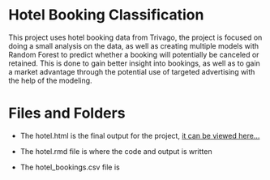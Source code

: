 # Hotel Booking Classification

This project uses hotel booking data from Trivago, the project is focused on doing a small analysis on the data, as well as creating multiple models with Random Forest to predict whether a booking will potentially be canceled or retained. This is done to gain better insight into bookings, as well as to gain a market advantage through the potential use of targeted advertising with the help of the modeling.

# Files and Folders

* The hotel.html is the final output for the project, [it can be viewed here...](https://alexander-kahanek.github.io/project/hotel.html)

* The hotel.rmd file is where the code and output is written

* The hotel_bookings.csv file is 
